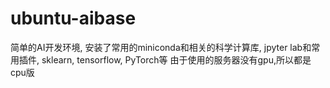 # ubuntu-aibase

简单的AI开发环境, 安装了常用的miniconda和相关的科学计算库, jpyter lab和常用插件, sklearn, tensorflow, PyTorch等
由于使用的服务器没有gpu,所以都是cpu版
